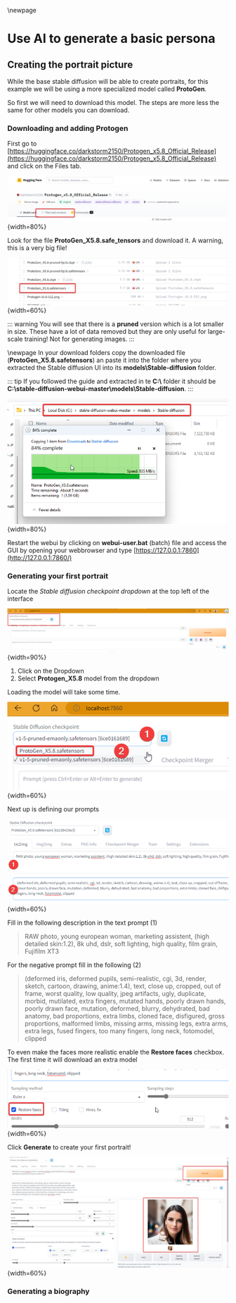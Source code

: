 \newpage 

# Use AI to generate a basic persona


## Creating the portrait picture 

While the base stable diffusion will be able to create portraits, for this example we will be using a more specialized model called **ProtoGen**. 

So first we will need to download this model. The steps are more less the same for other models you can download. 

### Downloading and adding Protogen

First go to [https://huggingface.co/darkstorm2150/Protogen_x5.8_Official_Release](https://huggingface.co/darkstorm2150/Protogen_x5.8_Official_Release) and click on the Files tab.  

![Hugginface Website](images/chapter_2/protogen_download.png){width=80%}

Look for the file **ProtoGen_X5.8.safe_tensors** and download it. A warning, this is a very big file!

![Download the protogen model](images/chapter_2/protogen_download_2.png){width=60%}

::: warning
You will see that there is a **pruned** version which is a lot smaller in size. These have a lot of data removed but they are only useful for large-scale training! Not for generating images. 
:::

\newpage
In your download folders copy the downloaded file (**ProtoGen_X5.8.safetensors**) an paste it into the folder where you extracted the Stable diffusion UI into its **models\\Stable-diffusion** folder.

::: tip
If you followed the guide and extracted in te **C:\\** folder it should be **C:\\stable-diffusion-webui-master\\models\\Stable-diffusion**.
:::

![Copy protogen model](images/chapter_2/copy_protogen.png){width=80%}

Restart the webui by clicking on **webui-user.bat** (batch) file and access the GUI by opening your webbrowser and type [https://127.0.0.1:7860](http://127.0.0.1:7860/) 

### Generating your first portrait

Locate the *Stable diffusion checkpoint dropdown* at the top left of the interface

![Stable diffusion checkpoint dropdown](images/chapter_2/protogen_checkpoint.png){width=90%}

1. Click on the Dropdown
2. Select **Protogen_X5.8** model from the dropdown

Loading the model will take some time. 

![Stability Website](images/chapter_2/protogen_select.png){width=60%}

Next up is defining our prompts

![Define your prompts](images/chapter_2/prompt_stable.png){width=60%}

Fill in the following description in the text prompt (1)

> RAW photo, young european woman, marketing assistent, (high detailed skin:1.2), 8k uhd, dslr, soft lighting, high quality, film grain, Fujifilm XT3

For the negative prompt fill in the following  (2)

> (deformed iris, deformed pupils, semi-realistic, cgi, 3d, render, sketch, cartoon, drawing, anime:1.4), text, close up, cropped, out of frame, worst quality, low quality, jpeg artifacts, ugly, duplicate, morbid, mutilated, extra fingers, mutated hands, poorly drawn hands, poorly drawn face, mutation, deformed, blurry, dehydrated, bad anatomy, bad proportions, extra limbs, cloned face, disfigured, gross proportions, malformed limbs, missing arms, missing legs, extra arms, extra legs, fused fingers, too many fingers, long neck, fotomodel, clipped

To even make the faces more realistic enable the **Restore faces** checkbox. The first time it will download an extra model 

![Restore faces](images/chapter_2/restore_faces.png){width=60%}

Click **Generate** to create your first portrait!

![Result](images/chapter_2/generate_protogen.png){width=60%}


### Generating a biography
